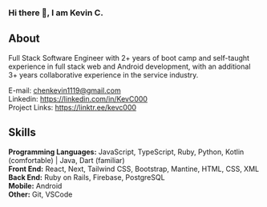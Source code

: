 ### Hi there 👋, I am Kevin C. 

## About
Full Stack Software Engineer with 2+ years of boot camp and self-taught experience in full stack web and Android development, with an additional 3+ years collaborative experience in the service industry.

E-mail: chenkevin1119@gmail.com
<br /> 
Linkedin: https://linkedin.com/in/KevC000
<br /> 
Project Links: https://linktr.ee/kevc000


## Skills
**Programming Languages:** JavaScript, TypeScript, Ruby, Python, Kotlin (comfortable) | Java, Dart (familiar)
<br /> 
**Front End:** React, Next, Tailwind CSS, Bootstrap, Mantine, HTML, CSS, XML
 <br/>
**Back End:** Ruby on Rails, Firebase, PostgreSQL
<br/>
**Mobile:** Android
<br/>
**Other:** Git, VSCode
<br/>




